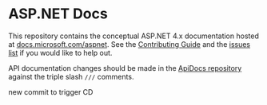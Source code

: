 # ASP.NET Docs

This repository contains the conceptual ASP.NET 4.x documentation hosted at [docs.microsoft.com/aspnet](https://docs.microsoft.com/aspnet). See the [Contributing Guide](CONTRIBUTING.md) and the [issues list](https://github.com/dotnet/AspNetDocs/issues) if you would like to help out.

API documentation changes should be made in the [ApiDocs repository](https://github.com/aspnet/ApiDocs) against the triple slash `///` comments.

new commit to trigger CD
